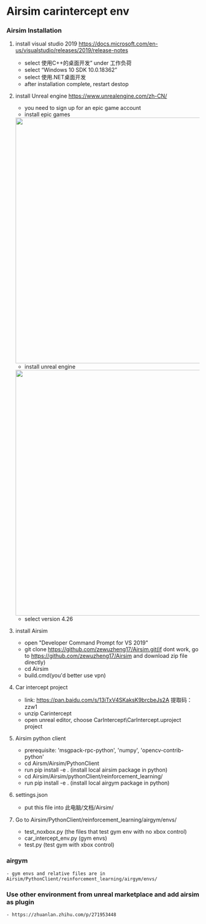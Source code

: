 # Airsim carintercept env

### Airsim Installation

1. install visual studio 2019 https://docs.microsoft.com/en-us/visualstudio/releases/2019/release-notes
    - select 使用C++的桌面开发” under 工作负荷
    - select “Windows 10 SDK 10.0.18362”
    - select 使用.NET桌面开发
    - after installation complete, restart destop

2. install Unreal engine https://www.unrealengine.com/zh-CN/
    - you need to sign up for an epic game account
    - install epic games
    
    <img width="640" height="640" src="https://user-images.githubusercontent.com/85209880/144985961-1da6be19-5e89-4fd1-a2c2-f09471875dcd.png"/>
    
    - install unreal engine 
    
    <img width="640" height="640" src="https://user-images.githubusercontent.com/85209880/144958513-2d4bb89b-0682-4177-a71c-4dd4e61806bb.png"/>
    
    - select version 4.26
    
3. install Airsim
    - open "Developer Command Prompt for VS 2019"
    - git clone https://github.com/zewuzheng17/Airsim.git(if dont work, go to https://github.com/zewuzheng17/Airsim and download zip file directly)
    - cd Airsim
    - build.cmd(you'd better use vpn)
 

4. Car intercept project
    - link: https://pan.baidu.com/s/13iTxV4SKaksK9brcbeJs2A 提取码：zzw1
    - unzip Carintercept
    - open unreal editor, choose CarIntercept\CarIntercept.uproject project

5. Airsim python client
    - prerequisite: 'msgpack-rpc-python', 'numpy', 'opencv-contrib-python'
    - cd Airsm/Airsim/PythonClient
    - run pip install -e . (install local airsim package in python)
    - cd Airsim/Airsim/pythonClient/reinforcement_learning/
    - run pip install -e . (install local airgym package in python)
    
6. settings.json
    - put this file into 此电脑/文档/Airsim/ 

7. Go to Airsim/PythonClient/reinforcement_learning/airgym/envs/
   - test_noxbox.py (the files that test gym env with no xbox control)
   - car_intercept_env.py (gym envs)
   - test.py (test gym with xbox control)
    
### airgym
    - gym envs and relative files are in Airsim/PythonClient/reinforcement_learning/airgym/envs/
    
### Use other environment from unreal marketplace and add airsim as plugin
    - https://zhuanlan.zhihu.com/p/271953448
